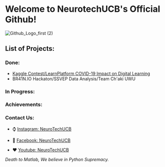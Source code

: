 # Welcome to NeurotechUCB's Official Github!

![Github_Logo_first (2)](https://user-images.githubusercontent.com/41300679/138175372-926118c3-c6b3-451e-90af-d7f2314f38cd.gif)

## List of Projects:
### Done:

- [Kaggle Contest/LearnPlatform COVID-19 Impact on Digital Learning](https://github.com/ntxucb/LearnPlatform_COVID_19_Impact_on_Digital_Learning)
- BR41N.IO Hackaton/SSVEP Data Analysis/Team Ch'aki UWU

### In Progress:

### Achievements:

### Contact Us:
 * :watch: [Instagram: NeuroTechUCB](https://www.facebook.com/ntxucb) 

 * :8ball: [Facebook: NeuroTechUCB](https://www.instagram.com/neurotechucb/)

 * :hearts: [Youtube: NeuroTechUCB](https://www.youtube.com/channel/UCCg2IzkjD42ztbj930w8_kQ)

*Death to Matlab, We believe in Python Supremacy.*
<!--
**ntxucb/ntxucb** is a ✨ _special_ ✨ repository because its `README.md` (this file) appears on your GitHub profile.

Here are some ideas to get you started:

- 🔭 I’m currently working on ...
- 🌱 I’m currently learning ...
- 👯 I’m looking to collaborate on ...
- 🤔 I’m looking for help with ...
- 💬 Ask me about ...
- 📫 How to reach me: ...
- ⚡ Fun fact: ...
-->
